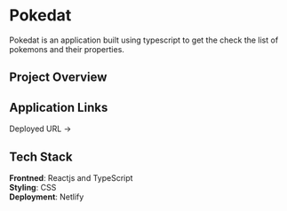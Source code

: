 # Pokedat

Pokedat is an application built using typescript to get the check the list of pokemons and their properties.

## Project Overview

## Application Links

Deployed URL ->

## Tech Stack

<b>Frontned</b>: Reactjs and TypeScript
<br>
<b>Styling</b>: CSS
<br>
<b>Deployment</b>: Netlify
